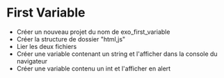 # First Variable
- Créer un nouveau projet du nom de exo_first_variable
- Créer la structure de dossier "html,js"
- Lier les deux fichiers
- Créer une variable contenant un string et l'afficher dans la console du navigateur
- Créer une variable contenu un int et l'afficher en alert
